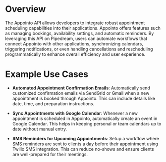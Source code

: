 # Overview

The Appointo API allows developers to integrate robust appointment scheduling capabilities into their applications. Appointo offers features such as managing bookings, availability settings, and automatic reminders. By leveraging this API on Pipedream, users can automate workflows that connect Appointo with other applications, synchronizing calendars, triggering notifications, or even handling cancellations and rescheduling programmatically to enhance overall efficiency and user experience.

# Example Use Cases

- **Automated Appointment Confirmation Emails**: Automatically send customized confirmation emails via SendGrid or Gmail when a new appointment is booked through Appointo. This can include details like date, time, and preparation instructions.

- **Sync Appointments with Google Calendar**: Whenever a new appointment is scheduled in Appointo, automatically create an event in Google Calendar. This helps in keeping personal or team calendars up to date without manual entry.

- **SMS Reminders for Upcoming Appointments**: Setup a workflow where SMS reminders are sent to clients a day before their appointment using Twilio SMS integration. This can reduce no-shows and ensure clients are well-prepared for their meetings.
